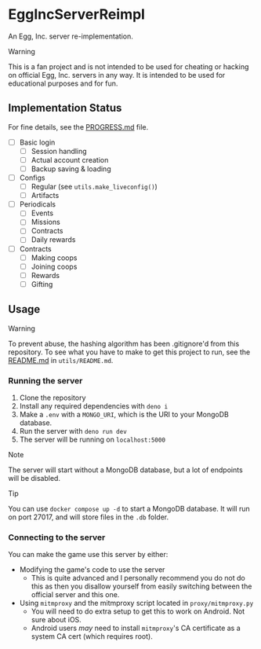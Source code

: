 # EggIncServerReimpl
An Egg, Inc. server re-implementation.

> [!WARNING]
> This is a fan project and is not intended to be used for cheating or hacking on official Egg, Inc. servers in any way.
> It is intended to be used for educational purposes and for fun.

## Implementation Status
For fine details, see the [PROGRESS.md](/PROGRESS.md) file.

- [ ] Basic login
  - [ ] Session handling
  - [ ] Actual account creation
  - [ ] Backup saving & loading

- [ ] Configs
  - [ ] Regular (see `utils.make_liveconfig()`)
  - [ ] Artifacts

- [ ] Periodicals
  - [ ] Events
  - [ ] Missions
  - [ ] Contracts
  - [ ] Daily rewards

- [ ] Contracts
  - [ ] Making coops
  - [ ] Joining coops
  - [ ] Rewards
  - [ ] Gifting

## Usage
> [!WARNING]
> To prevent abuse, the hashing algorithm has been .gitignore'd from this repository.
> To see what you have to make to get this project to run, see the [README.md](/src/utils/README.md) in `utils/README.md`.
### Running the server
1. Clone the repository
2. Install any required dependencies with `deno i`
3. Make a `.env` with a `MONGO_URI`, which is the URI to your MongoDB database.
4. Run the server with `deno run dev`
5. The server will be running on `localhost:5000`
> [!NOTE]
> The server will start without a MongoDB database, but a lot of endpoints will be disabled.

> [!TIP]
> You can use `docker compose up -d` to start a MongoDB database.
> It will run on port 27017, and will store files in the `.db` folder.

### Connecting to the server
You can make the game use this server by either:
- Modifying the game's code to use the server
  - This is quite advanced and I personally recommend you do not do this as then you disallow yourself from easily switching between the official server and this one.
- Using `mitmproxy` and the mitmproxy script located in `proxy/mitmproxy.py`
  - You will need to do extra setup to get this to work on Android. Not sure about iOS.
  - Android users *may* need to install `mitmproxy`'s CA certificate as a system CA cert (which requires root).

<!--
## Events
Events are in this format, in the `events` DB collection:
```json5
{
  // mongo's _id has no effect on the event ID. you need to specify the event ID in 'identifier'
  "identifier": "event-3-27",
  "seconds_remaining": 0, // leave this blank, it'll be filled automatically
  "type": "hab-sale", // see below for possible values
  "multiplier": 0.2, // 1 - 0.2 = 0.8 = 80%
  "subtitle": "80% OFF HEN HOUSES!",
  "start_time": 1743091200,
  "duration": 86400,
  "cc_only": false // cc = contract club, unused name for ultra. true if ultra only, false if everyone
}
```

They will be automatically deleted the next time `/ei/get_periodicals` is called and the event's seconds_remaining is 0.
### Sale event types
The lower the multiplier, the higher the discount. For example, a 0.2 multiplier means 80% off. A 0.6 multiplier means 40% off.
- `boost-sale`
- `crafting-sale`
- `epic-research-sale`
- `research-sale`
- `shell-sale`
- `vehicle-sale`
### Boost event types
These are generic boost events. The multiplier is the boost multiplier. For example, a 2.0 multiplier means a 2x boost.
- `drone-boost`
- `earnings-boost`
- `gift-boost`
- `piggy-boost`
- `piggy-cap-boost`
- `prestige-boost`
- `mission-capacity`
- `mission-fuel`
- `boost-duration`
- `mission-duration`
-->
